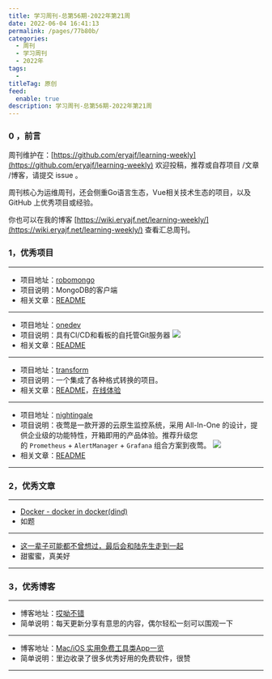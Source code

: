 ```yaml
---
title: 学习周刊-总第56期-2022年第21周
date: 2022-06-04 16:41:13
permalink: /pages/77b80b/
categories:
  - 周刊
  - 学习周刊
  - 2022年
tags:
  -
titleTag: 原创
feed:
  enable: true
description: 学习周刊-总第56期-2022年第21周
---
```


### 0 ，前言

周刊维护在：[https://github.com/eryajf/learning-weekly](https://github.com/eryajf/learning-weekly) 欢迎投稿，推荐或自荐项目 /文章 /博客，请提交 issue 。

周刊核心为运维周刊，还会侧重Go语言生态，Vue相关技术生态的项目，以及 GitHub 上优秀项目或经验。

你也可以在我的博客 [https://wiki.eryajf.net/learning-weekly/](https://wiki.eryajf.net/learning-weekly/) 查看汇总周刊。


### 1，优秀项目

---
- 项目地址：[robomongo](https://github.com/Studio3T/robomongo)
- 项目说明：MongoDB的客户端
- 相关文章：[README](https://github.com/Studio3T/robomongo#readme)
---
- 项目地址：[onedev](https://github.com/theonedev/onedev)
- 项目说明：具有CI/CD和看板的自托管Git服务器
  ![](http://t.eryajf.net/imgs/2022/05/3d9cc5b7c4ebf826.gif)
- 相关文章：[README](https://github.com/theonedev/onedev#readme)
---
- 项目地址：[transform](https://github.com/ritz078/transform)
- 项目说明：一个集成了各种格式转换的项目。
- 相关文章：[README](https://github.com/ritz078/transform#readme)，[在线体验](https://transform.tools/)
---
- 项目地址：[nightingale](https://github.com/ccfos/nightingale)
- 项目说明：夜莺是一款开源的云原生监控系统，采用 All-In-One 的设计，提供企业级的功能特性，开箱即用的产品体验。推荐升级您的 `Prometheus` + `AlertManager` + `Grafana` 组合方案到夜莺。
  ![](http://t.eryajf.net/imgs/2022/05/916740e4c18787ce.png)
- 相关文章：[README](https://github.com/ccfos/nightingale/blob/main/README_ZH.md)
---

### 2，优秀文章

---
- [Docker - docker in docker(dind)](https://www.cnblogs.com/anliven/p/13551614.html)
- 如题
---
- [这一辈子可能都不曾想过，最后会和陆先生走到一起](https://luxingwen.github.io/2020/05/26/%E8%BF%99%E4%B8%80%E8%BE%88%E5%AD%90%E5%8F%AF%E8%83%BD%E9%83%BD%E4%B8%8D%E6%9B%BE%E6%83%B3%E8%BF%87%EF%BC%8C%E6%9C%80%E5%90%8E%E4%BC%9A%E5%92%8C%E9%99%86%E5%85%88%E7%94%9F%E8%B5%B0%E5%88%B0%E4%B8%80%E8%B5%B7/)
- 甜蜜蜜，真美好
---

### 3，优秀博客

---
- 博客地址：[哎呦不错](https://aiyoubucuo.com/)
- 简单说明：每天更新分享有意思的内容，偶尔轻松一刻可以围观一下
---
- 博客地址：[Mac/iOS 实用免费工具类App一览](https://zh.okaapps.com/)
- 简单说明：里边收录了很多优秀好用的免费软件，很赞
---
